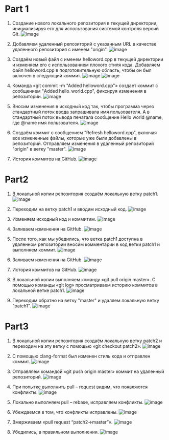# Part 1

1. Создание нового локального репозитория в текущей директории, инициализируя его для использования системой контроля версий Git.
![image](https://github.com/NatKoval77/lab4/assets/157418354/ae4d5c50-22d3-446a-87e3-9b9e44905ed5)

2. Добавляем удаленный репозиторий с указанным URL в качестве удаленного репозитория с именем "origin".
 ![image](https://github.com/NatKoval77/lab4/assets/157418354/84a7566e-b139-4510-83c4-d304f9498c7a)

3. Создаём новый файл с именем helloword.cpp в текущей директории и изменяем его с использованием плохого стиля кода. Добавляем файл helloword.cpp в подготовительную область, чтобы он был включен в следующий коммит.
 ![image](https://github.com/NatKoval77/lab4/assets/157418354/15b04ab2-d14d-457b-88f7-7c8a977bc872)
![image](https://github.com/NatKoval77/lab4/assets/157418354/e076ea53-1baa-489b-a7b2-b3914585d304)

4. Команда «git commit -m "Added helloword.cpp"» создает коммит с сообщением "Added hello_world.cpp", фиксируя изменения в репозитории.
 ![image](https://github.com/NatKoval77/lab4/assets/157418354/9c35b15f-db2d-47a5-8aec-9350b26318f7)

5. Вносим изменения в исходный код так, чтобы программа через стандартный поток ввода запрашивала имя пользователя. А в стандартный поток вывода печатала сообщение Hello world @name, где @name имя пользователя.
 ![image](https://github.com/NatKoval77/lab4/assets/157418354/11f69e67-8b4d-4028-be8a-328245ed7b04)

6. Создаём коммит с сообщением "Refresh helloword.cpp", включая все измененные файлы, которые уже были добавлены в репозиторий. Отправляем изменения в удаленный репозиторий "origin" в ветку "master".
 ![image](https://github.com/NatKoval77/lab4/assets/157418354/607344b8-e6f9-47d7-bbc8-ef207f362b95)

7. История коммитов на GitHub.
 ![image](https://github.com/NatKoval77/lab4/assets/157418354/f9262f5a-2986-4028-8afb-da1bd268d2f0)


# Part2

1. В локальной копии репозитория создаём локальную ветку patch1.
 ![image](https://github.com/NatKoval77/lab4/assets/157418354/8ef4ccfb-d964-4651-a72c-a1f8668fb625)

2. Переходим на ветку patch1 и вводим исходный код.
 ![image](https://github.com/NatKoval77/lab4/assets/157418354/2a90fc8f-55fd-4bc6-bf0f-be9ccba93280)

3. Изменяем исходный код и коммитим.
 ![image](https://github.com/NatKoval77/lab4/assets/157418354/35ebdf89-9f0d-40e3-ba66-b7ab48accd41)

4. Заливаем изменения на GitHub.
 ![image](https://github.com/NatKoval77/lab4/assets/157418354/1630ec13-3a26-4052-8bbb-8f32b9c5a0fd)

5. После того, как мы убедились, что ветка patch1 доступна в удаленном репозитории вносим комментарии в код ветки patch1 и выполняем коммит.
 ![image](https://github.com/NatKoval77/lab4/assets/157418354/773fb8cf-7e17-4192-955f-2d2edfd376e4)

6. Заливаем изменения на GitHub.
 ![image](https://github.com/NatKoval77/lab4/assets/157418354/8b929114-cb4f-44c3-881c-7e89a61cdd4b)

7. История коммитов на GitHub.
 ![image](https://github.com/NatKoval77/lab4/assets/157418354/7e39b0df-b192-4ddc-bb67-2aa9d54d9736)

8. В локальной копии выполняем команду «git pull origin master». С помощью команды «git log» просматриваем историю коммитов в локальной ветке patch1.
 ![image](https://github.com/NatKoval77/lab4/assets/157418354/33e4f0bf-e334-4159-a851-4de2a84f1864)

9. Переходим обратно на ветку "master" и удаляем локальную ветку "patch1".
 ![image](https://github.com/NatKoval77/lab4/assets/157418354/cdcd2a9f-a636-4b86-be96-1a4068773749)

# Part3

1. В локальной копии репозитория создаём локальную ветку patch2 и переходим на эту ветку с помощью «git checkout patch2».
 ![image](https://github.com/NatKoval77/lab4/assets/157418354/485d33c6-afad-4b5f-a549-6618c1e6cd54)

2. С помощью clang-format был изменен стиль кода и отправлен коммит.
 ![image](https://github.com/NatKoval77/lab4/assets/157418354/279459ac-89d6-4694-ad13-81a54b19ce8a)

3. Отправляем командой «git push origin master» коммит на удаленный репозиторий.
 ![image](https://github.com/NatKoval77/lab4/assets/157418354/5b69862c-a9c4-451d-9f0f-67b2e1156d83)

4. При попытке выполнить pull – request видим, что появляются конфликты.
 ![image](https://github.com/NatKoval77/lab4/assets/157418354/2d7756d8-31dc-4625-a6c4-0405d22606a3)

5. Локально выполняем pull – rebase, исправляем конфликты.
 ![image](https://github.com/NatKoval77/lab4/assets/157418354/ef0ee797-eeaf-46fd-83b5-f998be20c0e9)

6. Убеждаемся в том, что конфликты исправлены.
 ![image](https://github.com/NatKoval77/lab4/assets/157418354/396efefd-1184-4405-85ac-b87567d2cc69)

7. Вмерживаем «pull request “patch2->master”».
 ![image](https://github.com/NatKoval77/lab4/assets/157418354/4c6857b8-b619-4f14-8758-e922884cb3a5)

 8. Убедились, в правильном выполнении.
 ![image](https://github.com/NatKoval77/lab4/assets/157418354/defba35e-5b6c-4b80-909b-c4719f9d128b)


